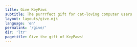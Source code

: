 ```yaml
---
title: Give KeyPaws
subtitle: The purrrfect gift for cat-loving computer users
layout: layouts/give.njk 
language: 'en'
permalink: '/give/'
dir: 'ltr'
pagetitle: Give the gift of KeyPaws!
---
```

